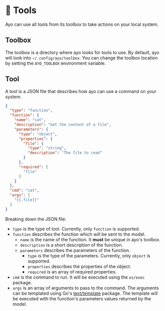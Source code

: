 # 🧰 Tools

Ayo can use all tools from its toolbox to take actions on your local system.

## Toolbox

The toolbox is a directory where ayo looks for tools to use.
By default, ayo will look into `~/.config/ayo/toolbox`.
You can change the toolbox location by setting the `AYO_TOOLBOX` environment variable.

## Tool

A tool is a JSON file that describes how ayo can use a command on your system.

```json,lang=json,icon=.devicon-json-plain,filepath=~/.config/ayo/tools/cat.json
{
  "type": "function",
  "function": {
    "name": "cat",
    "description": "Get the content of a file",
    "parameters": {
      "type": "object",
      "properties": {
        "file": {
          "type": "string",
          "description": "The file to read"
        }
      },
      "required": [
        "file"
      ]
    }
  },
  "cmd": "cat",
  "args": [
    "{{.file}}"
  ]
}
```

Breaking down the JSON file:
- `type` is the type of tool. Currently, only `function` is supported.
- `function` describes the function which will be sent to the model.
    - `name` is the name of the function. It **must** be unique in ayo's toolbox.
    - `description` is a short description of the function.
    - `parameters` describes the parameters of the function.
        - `type` is the type of the parameters. Currently, only `object` is supported.
        - `properties` describes the properties of the object.
        - `required` is an array of required properties.
- `cmd` is the command to run. It will be executed using the `os/exec` package.
- `args` is an array of arguments to pass to the command. The arguments can be templated using Go's [text/template](https://pkg.go.dev/text/template) package. The template will be executed with the function's parameters values returned by the model.
